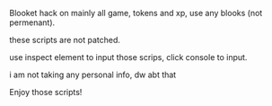 Blooket hack on mainly all game, tokens and xp, use any blooks (not permenant).

these scripts are not patched.

use inspect element to input those scrips, click console to input.

i am not taking any personal info, dw abt that

Enjoy those scripts!
